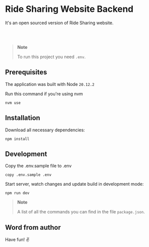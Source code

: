 # Ride Sharing Website Backend

It's an open sourced version of Ride Sharing website. 

<br/><br/>

> **Note**
>
> To run this project you need `.env`.

## Prerequisites
  
The application was built with Node `20.12.2`

Run this command if you're using nvm

```
nvm use
```

## Installation

Download all necessary dependencies:

```
npm install
```

## Development

Copy the .env.sample file to .env

```
copy .env.sample .env
```

Start server, watch changes and update build in development mode:

```
npm run dev
```

> **Note**
>
> A list of all the commands you can find in the file `package.json`.

## Word from author

Have fun! ✌️